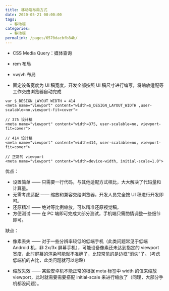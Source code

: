 ```yaml
---
title: 移动端布局方式
date: 2020-05-21 00:00:00
tags: 
  - 移动端
categories: 
  - 移动端
permalink: /pages/6570dacbfb84b/
---
```


- CSS Media Query：媒体查询

- rem 布局

- vw/vh 布局

- 固定设备宽度为 UI 稿宽度，开发全部按照 UI 稿尺寸进行编写，将缩放适配等工作交由浏览器自动完成

```
var $_DESIGN_LAYOUT_WIDTH = 414
<meta name="viewport" content="width=$_DESIGN_LAYOUT_WIDTH ,user-scalable=no,viewport-fit=cover">

// 375 设计稿
<meta name="viewport" content="width=375, user-scalable=no, viewport-fit=cover">

// 414 设计稿
<meta name="viewport" content="width=414, user-scalable=no, viewport-fit=cover">

// 正常的 viewport
<meta name="viewport" content="width=device-width, initial-scale=1.0">
```

优点：

- 设置简单 —— 只需要一行代码，与其他适配方式相比，大大解决了代码量和计算量。
- 无需考虑适配 —— 缩放和兼容交给浏览器，开发人员完全按 UI 稿进行开发即可。
- 还原精准 —— 绝对等比例缩放，可以精准还原视觉稿。
- 方便测试 —— 在 PC 端即可完成大部分测试，手机端只需酌情调整一些细节即可。

缺点：

- 像素丢失 —— 对于一些分辨率较低的低端手机（此类问题常见于低端 Android 机，非 2x/3x 屏幕手机），可能设备像素还未达到指定的 viewport 宽度，此时屏幕的渲染可能就不准确了，比较常见的是边框“消失”了。（考虑低端机的占比，此类问题就可以忽略）

- 缩放失效 —— 某些安卓机不能正常的根据 meta 标签中 width 的值来缩放 viewport，此时就需要需要搭配 initial-scale 来进行缩放了（同理，大部分手机都没问题）。
